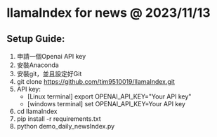 # llamaIndex for news @ 2023/11/13

## Setup Guide:
1. 申請一個Openai API key
2. 安裝Anaconda
3. 安裝git，並且設定好Git
4. git clone https://github.com/tim9510019/llamaIndex.git
5. API key:
    * [Linux terminal] export OPENAI_API_KEY="Your API key" 
    * [windows terminal] set OPENAI_API_KEY=Your API key
6. cd llamaIndex
7. pip install -r requirements.txt​
8. python demo_daily_newsIndex.py